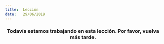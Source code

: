 ```yaml
---
title:  Lección
date:   29/06/2019
---
```


### <center>Todavía estamos trabajando en esta lección. Por favor, vuelva más tarde.</center>